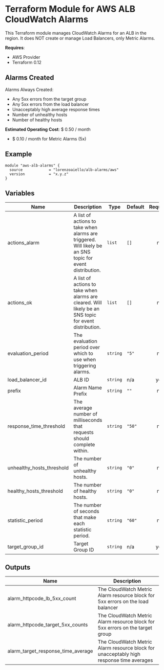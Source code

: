 # Terraform Module for AWS ALB CloudWatch Alarms

This Terraform module manages CloudWatch Alarms for an ALB in the region. It does NOT create or manage Load Balancers, only Metric Alarms.

**Requires**:

- AWS Provider
- Terraform 0.12

## Alarms Created

Alarms Always Created:

- Any 5xx errors from the target group
- Any 5xx errors from the load balancer
- Unacceptably high average response times
- Number of unhealthy hosts
- Number of healthy hosts

**Estimated Operating Cost**: $ 0.50 / month

- $ 0.10 / month for Metric Alarms (5x)

## Example

```hcl-terraform
module "aws-alb-alarms" {
  source            = "lorenzoaiello/alb-alarms/aws"
  version           = "x.y.z"
}

```

## Variables

| Name                      | Description                                                                                              | Type     | Default | Required |
| ------------------------- | -------------------------------------------------------------------------------------------------------- | -------- | ------- | :------: |
| actions_alarm             | A list of actions to take when alarms are triggered. Will likely be an SNS topic for event distribution. | `list`   | `[]`    |    no    |
| actions_ok                | A list of actions to take when alarms are cleared. Will likely be an SNS topic for event distribution.   | `list`   | `[]`    |    no    |
| evaluation_period         | The evaluation period over which to use when triggering alarms.                                          | `string` | `"5"`   |    no    |
| load_balancer_id          | ALB ID                                                                                                   | `string` | n/a     |   yes    |
| prefix                    | Alarm Name Prefix                                                                                        | `string` | `""`    |    no    |
| response_time_threshold   | The average number of milliseconds that requests should complete within.                                 | `string` | `"50"`  |    no    |
| unhealthy_hosts_threshold | The number of unhealthy hosts.                                                                           | `string` | `"0"`   |    no    |
| healthy_hosts_threshold   | The number of healthy hosts.                                                                             | `string` | `"0"`   |    no    |
| statistic_period          | The number of seconds that make each statistic period.                                                   | `string` | `"60"`  |    no    |
| target_group_id           | Target Group ID                                                                                          | `string` | n/a     |   yes    |

## Outputs

| Name                               | Description                                                                             |
| ---------------------------------- | --------------------------------------------------------------------------------------- |
| alarm_httpcode_lb_5xx_count        | The CloudWatch Metric Alarm resource block for 5xx errors on the load balancer          |
| alarm_httpcode_target_5xx_counts   | The CloudWatch Metric Alarm resource block for 5xx errors on the target group           |
| alarm_target_response_time_average | The CloudWatch Metric Alarm resource block for unacceptably high response time averages |
